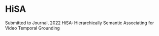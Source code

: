 # HiSA
Submitted to Journal, 2022
HiSA: Hierarchically Semantic Associating for Video Temporal Grounding
